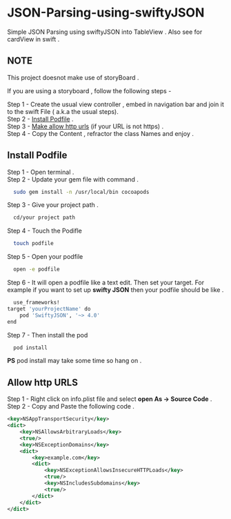 # JSON-Parsing-using-swiftyJSON
Simple JSON Parsing using swiftyJSON into TableView . Also see for cardView in swift .

## **NOTE**

This project doesnot make use of storyBoard .  

If you are using a storyboard , follow the following steps -  

Step 1 - Create the usual view controller , embed in navigation bar and join it to the swift File ( a.k.a the usual steps).   
Step 2 - [Install Podfile](#Install_Podfile) .   
Step 3 - [Make allow http urls](#allow_http) (if your URL is not https) .   
Step 4 - Copy the Content , refractor the class Names and enjoy . 

## **<a name="Install_Podfile"></a>Install Podfile** 

Step 1 - Open terminal .   
Step 2 - Update your gem file with command . 
```Bash
  sudo gem install -n /usr/local/bin cocoapods
```
Step 3 - Give your project path . 
```Bash
  cd/your project path
```
Step 4 - Touch the Podifle
```Bash
  touch podfile
```
Step 5 - Open your podfile
```Bash
  open -e podfile
```
Step 6 - It will open a podfile like a text edit. Then set your target. For example if you want to set up **swifty JSON** then your podfile should be like . 
```Bash
  use_frameworks!
target 'yourProjectName' do
    pod 'SwiftyJSON', '~> 4.0'
end
```
Step 7 - Then install the pod
```bash
  pod install
```

**PS** pod install may take some time so hang on .   

## **<a name="allow_http"></a>Allow http URLS** 
Step 1 - Right click on info.plist file and select **open As -> Source Code**  .   
Step 2 - Copy and Paste the following code .

``` XML
<key>NSAppTransportSecurity</key>
<dict>
    <key>NSAllowsArbitraryLoads</key>
    <true/>
    <key>NSExceptionDomains</key>
    <dict>
        <key>example.com</key>
        <dict>
            <key>NSExceptionAllowsInsecureHTTPLoads</key>
            <true/>
            <key>NSIncludesSubdomains</key>
            <true/>
        </dict>
    </dict>
</dict>
```



